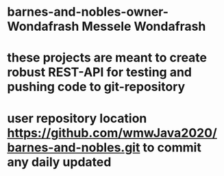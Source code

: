 # barnes-and-nobles-owner- Wondafrash Messele Wondafrash
# these projects are meant to create robust REST-API for testing and pushing code to git-repository
# user repository location  https://github.com/wmwJava2020/barnes-and-nobles.git to commit any daily updated